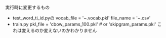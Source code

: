 実行時に変更するもの
- test_word_ti_id.pyの
vocab_file = '~.vocab.pkl'
file_name = '~.csv'
- train.py
pkl_file = 'cbow_params_100.pkl'  # or 'skipgram_params.pkl'
これは変えるのか変えないのかわかりません